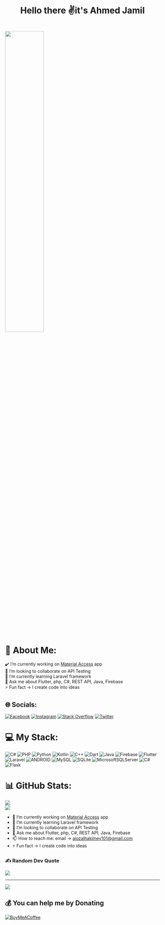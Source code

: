 
<h1 align="center"> Hello there ✌️it's Ahmed Jamil<h1>
<img align="center" style= "width:50%" src="https://cdn.dribbble.com/users/1292677/screenshots/6139167/media/fcf7fd0c619bb87706533079240915f3.gif">

# 💫 About Me:
✔️ I’m currently working on [Material Access](https://github.com/Ajoz101/MaterialAccess) app<br>🤝 I’m looking to collaborate on API Testing<br>🌱 I’m currently learning Laravel framework<br>💬 Ask me about Flutter, php, C#, REST API, Java, Firebase<br>⚡ Fun fact -> I create code into ideas


## 🌐 Socials:
[![Facebook](https://img.shields.io/badge/Facebook-%231877F2.svg?logo=Facebook&logoColor=white)](https://facebook.com/ajozrammer) [![Instagram](https://img.shields.io/badge/Instagram-%23E4405F.svg?logo=Instagram&logoColor=white)](https://instagram.com/ajozrammer) [![Stack Overflow](https://img.shields.io/badge/-Stackoverflow-FE7A16?logo=stack-overflow&logoColor=white)](https://stackoverflow.com/users/18164147) [![Twitter](https://img.shields.io/badge/Twitter-%231DA1F2.svg?logo=Twitter&logoColor=white)](https://twitter.com/AJOz101) 

# 💻 My Stack:
![C#](https://img.shields.io/badge/c%23-%23239120.svg?style=plastic&logo=c-sharp&logoColor=white) ![PHP](https://img.shields.io/badge/php-%23777BB4.svg?style=plastic&logo=php&logoColor=white) ![Python](https://img.shields.io/badge/python-3670A0?style=plastic&logo=python&logoColor=ffdd54) ![Kotlin](https://img.shields.io/badge/kotlin-%230095D5.svg?style=plastic&logo=kotlin&logoColor=white) ![C++](https://img.shields.io/badge/c++-%2300599C.svg?style=plastic&logo=c%2B%2B&logoColor=white) ![Dart](https://img.shields.io/badge/dart-%230175C2.svg?style=plastic&logo=dart&logoColor=white) ![Java](https://img.shields.io/badge/java-%23ED8B00.svg?style=plastic&logo=java&logoColor=white) ![Firebase](https://img.shields.io/badge/firebase-%23039BE5.svg?style=plastic&logo=firebase) ![Flutter](https://img.shields.io/badge/Flutter-%2302569B.svg?style=plastic&logo=Flutter&logoColor=white) ![Laravel](https://img.shields.io/badge/laravel-%23FF2D20.svg?style=plastic&logo=laravel&logoColor=white) ![ANDROID](https://img.shields.io/badge/android-%2320232a.svg?style=plastic&logo=android&logoColor=%a4c639) ![MySQL](https://img.shields.io/badge/mysql-%2300f.svg?style=plastic&logo=mysql&logoColor=white) ![SQLite](https://img.shields.io/badge/sqlite-%2307405e.svg?style=plastic&logo=sqlite&logoColor=white) ![MicrosoftSQLServer](https://img.shields.io/badge/Microsoft%20SQL%20Sever-CC2927?style=plastic&logo=microsoft%20sql%20server&logoColor=white) ![C#](https://img.shields.io/badge/c%23-%23239120.svg?style=plastic&logo=c-sharp&logoColor=white) ![Flask](https://img.shields.io/badge/flask-%23000.svg?style=plastic&logo=flask&logoColor=white)
# 📊 GitHub Stats:
![](https://github-readme-stats.vercel.app/api?username=ajoz101&theme=dark&hide_border=true&include_all_commits=true&count_private=true)<br/>
![](https://github-readme-stats.vercel.app/api/top-langs/?username=ajoz101&theme=dark&hide_border=true&include_all_commits=true&count_private=true&layout=compact)



- 🔭 I’m currently working on [Material Access](https://github.com/Ajoz101/MaterialAccess) app
- 🌱 I’m currently learning Laravel framework
- 🤝 I’m looking to collaborate on API Testing
- 💬 Ask me about Flutter, php, C#, REST API, Java, Firebase
- 📫 How to reach me: email -> ajozalhakimey101@gmail.com
- ⚡ Fun fact -> I create code into ideas

  
### ✍️ Random Dev Quote
![](https://quotes-github-readme.vercel.app/api?type=horizontal&theme=tokyonight)
  
  
---
[![](https://visitcount.itsvg.in/api?id=ajoz101&icon=8&color=9)](https://visitcount.itsvg.in)

  ## 💰 You can help me by Donating
  [![BuyMeACoffee](https://img.shields.io/badge/Buy%20Me%20a%20Coffee-ffdd00?style=for-the-badge&logo=buy-me-a-coffee&logoColor=black)](https://buymeacoffee.com/ajozrammer) 

